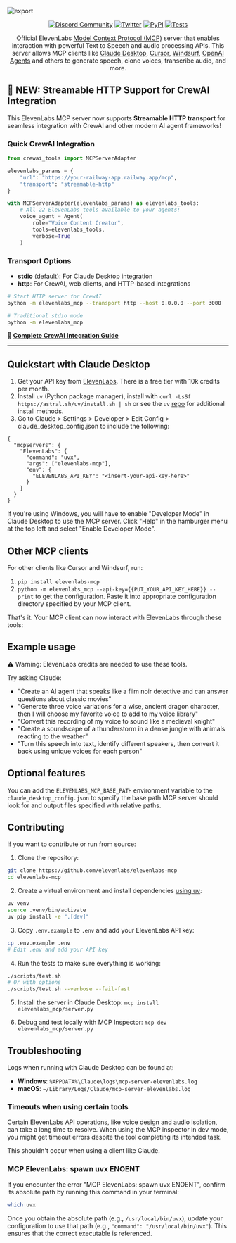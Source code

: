 ![export](https://github.com/user-attachments/assets/ee379feb-348d-48e7-899c-134f7f7cd74f)

<div class="title-block" style="text-align: center;" align="center">

  [![Discord Community](https://img.shields.io/badge/discord-@elevenlabs-000000.svg?style=for-the-badge&logo=discord&labelColor=000)](https://discord.gg/elevenlabs)
  [![Twitter](https://img.shields.io/badge/Twitter-@elevenlabsio-000000.svg?style=for-the-badge&logo=twitter&labelColor=000)](https://x.com/ElevenLabsDevs)
  [![PyPI](https://img.shields.io/badge/PyPI-elevenlabs--mcp-000000.svg?style=for-the-badge&logo=pypi&labelColor=000)](https://pypi.org/project/elevenlabs-mcp)
  [![Tests](https://img.shields.io/badge/tests-passing-000000.svg?style=for-the-badge&logo=github&labelColor=000)](https://github.com/elevenlabs/elevenlabs-mcp-server/actions/workflows/test.yml)

</div>


<p align="center">
  Official ElevenLabs <a href="https://github.com/modelcontextprotocol">Model Context Protocol (MCP)</a> server that enables interaction with powerful Text to Speech and audio processing APIs. This server allows MCP clients like <a href="https://www.anthropic.com/claude">Claude Desktop</a>, <a href="https://www.cursor.so">Cursor</a>, <a href="https://codeium.com/windsurf">Windsurf</a>, <a href="https://github.com/openai/openai-agents-python">OpenAI Agents</a> and others to generate speech, clone voices, transcribe audio, and more.
</p>

## 🚀 NEW: Streamable HTTP Support for CrewAI Integration

This ElevenLabs MCP server now supports **Streamable HTTP transport** for seamless integration with CrewAI and other modern AI agent frameworks!

### Quick CrewAI Integration

```python
from crewai_tools import MCPServerAdapter

elevenlabs_params = {
    "url": "https://your-railway-app.railway.app/mcp",
    "transport": "streamable-http"
}

with MCPServerAdapter(elevenlabs_params) as elevenlabs_tools:
    # All 22 ElevenLabs tools available to your agents!
    voice_agent = Agent(
        role="Voice Content Creator",
        tools=elevenlabs_tools,
        verbose=True
    )
```

### Transport Options

- **stdio** (default): For Claude Desktop integration
- **http**: For CrewAI, web clients, and HTTP-based integrations

```bash
# Start HTTP server for CrewAI
python -m elevenlabs_mcp --transport http --host 0.0.0.0 --port 3000

# Traditional stdio mode
python -m elevenlabs_mcp
```

📖 **[Complete CrewAI Integration Guide](CREWAI_INTEGRATION.md)**

---

## Quickstart with Claude Desktop

1. Get your API key from [ElevenLabs](https://elevenlabs.io/app/settings/api-keys). There is a free tier with 10k credits per month.
2. Install `uv` (Python package manager), install with `curl -LsSf https://astral.sh/uv/install.sh | sh` or see the `uv` [repo](https://github.com/astral-sh/uv) for additional install methods.
3. Go to Claude > Settings > Developer > Edit Config > claude_desktop_config.json to include the following:

```
{
  "mcpServers": {
    "ElevenLabs": {
      "command": "uvx",
      "args": ["elevenlabs-mcp"],
      "env": {
        "ELEVENLABS_API_KEY": "<insert-your-api-key-here>"
      }
    }
  }
}

```

If you're using Windows, you will have to enable "Developer Mode" in Claude Desktop to use the MCP server. Click "Help" in the hamburger menu at the top left and select "Enable Developer Mode".

## Other MCP clients

For other clients like Cursor and Windsurf, run:
1. `pip install elevenlabs-mcp`
2. `python -m elevenlabs_mcp --api-key={{PUT_YOUR_API_KEY_HERE}} --print` to get the configuration. Paste it into appropriate configuration directory specified by your MCP client.

That's it. Your MCP client can now interact with ElevenLabs through these tools:

## Example usage

⚠️ Warning: ElevenLabs credits are needed to use these tools.

Try asking Claude:

- "Create an AI agent that speaks like a film noir detective and can answer questions about classic movies"
- "Generate three voice variations for a wise, ancient dragon character, then I will choose my favorite voice to add to my voice library"
- "Convert this recording of my voice to sound like a medieval knight"
- "Create a soundscape of a thunderstorm in a dense jungle with animals reacting to the weather"
- "Turn this speech into text, identify different speakers, then convert it back using unique voices for each person"

## Optional features

You can add the `ELEVENLABS_MCP_BASE_PATH` environment variable to the `claude_desktop_config.json` to specify the base path MCP server should look for and output files specified with relative paths.

## Contributing

If you want to contribute or run from source:

1. Clone the repository:

```bash
git clone https://github.com/elevenlabs/elevenlabs-mcp
cd elevenlabs-mcp
```

2. Create a virtual environment and install dependencies [using uv](https://github.com/astral-sh/uv):

```bash
uv venv
source .venv/bin/activate
uv pip install -e ".[dev]"
```

3. Copy `.env.example` to `.env` and add your ElevenLabs API key:

```bash
cp .env.example .env
# Edit .env and add your API key
```

4. Run the tests to make sure everything is working:

```bash
./scripts/test.sh
# Or with options
./scripts/test.sh --verbose --fail-fast
```

5. Install the server in Claude Desktop: `mcp install elevenlabs_mcp/server.py`

6. Debug and test locally with MCP Inspector: `mcp dev elevenlabs_mcp/server.py`

## Troubleshooting

Logs when running with Claude Desktop can be found at:

- **Windows**: `%APPDATA%\Claude\logs\mcp-server-elevenlabs.log`
- **macOS**: `~/Library/Logs/Claude/mcp-server-elevenlabs.log`

### Timeouts when using certain tools

Certain ElevenLabs API operations, like voice design and audio isolation, can take a long time to resolve. When using the MCP inspector in dev mode, you might get timeout errors despite the tool completing its intended task.

This shouldn't occur when using a client like Claude.

### MCP ElevenLabs: spawn uvx ENOENT

If you encounter the error "MCP ElevenLabs: spawn uvx ENOENT", confirm its absolute path by running this command in your terminal:

```bash
which uvx
```

Once you obtain the absolute path (e.g., `/usr/local/bin/uvx`), update your configuration to use that path (e.g., `"command": "/usr/local/bin/uvx"`). This ensures that the correct executable is referenced.



